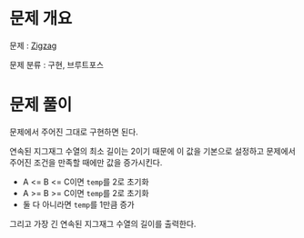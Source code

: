 # 문제 개요

문제 : [Zigzag](https://www.acmicpc.net/problem/15779)

문제 분류 : 구현, 브루트포스

# 문제 풀이

문제에서 주어진 그대로 구현하면 된다.

연속된 지그재그 수열의 최소 길이는 2이기 때문에 이 값을 기본으로 설정하고 문제에서 주어진 조건을 만족할 때에만 값을 증가시킨다.

- A <= B <= C이면 `temp`를 2로 초기화
- A >= B >= C이면 `temp`를 2로 초기화
- 둘 다 아니라면 `temp`를 1만큼 증가

그리고 가장 긴 연속된 지그재그 수열의 길이를 출력한다.
